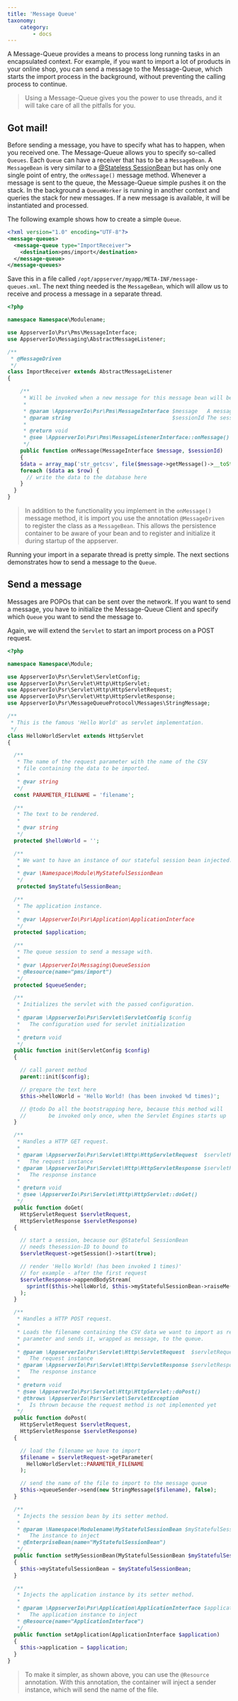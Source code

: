 ```yaml
---
title: 'Message Queue'
taxonomy:
    category:
        - docs
---
```


A Message-Queue provides a means to process long running tasks in an encapsulated context.
For example, if you want to import a lot of products in your online shop, you can send a
message to the Message-Queue, which starts the import process in the background, without
preventing the calling process to continue.

> Using a Message-Queue gives you the power to use threads, and it will take care of all the pitfalls for you.

## Got mail!

Before sending a message, you have to specify what has to happen, when you received one. The
Message-Queue allows you to specify so-called `Queues`. Each `Queue` can have a receiver that
has to be a `MessageBean`. A `MessageBean` is very similar to a [@Stateless SessionBean](#@stateless-session-bean)
but has only one single point of entry, the `onMessage()` message method. Whenever a message
is sent to the queue, the Message-Queue simple pushes it on the stack. In the background a
`QueueWorker` is running in another context and queries the stack for new messages. If a new
message is available, it will be instantiated and processed.

The following example shows how to create a simple `Queue`.

```xml
<?xml version="1.0" encoding="UTF-8"?>
<message-queues>
  <message-queue type="ImportReceiver">
    <destination>pms/import</destination>
  </message-queue>
</message-queues>
```

Save this in a file called `/opt/appserver/myapp/META-INF/message-queues.xml`. The next thing
needed is the `MessageBean`, which will allow us to receive and process a message in a separate thread.

```php
<?php

namespace Namespace\Modulename;

use AppserverIo\Psr\Pms\MessageInterface;
use AppserverIo\Messaging\AbstractMessageListener;

/**
 * @MessageDriven
 */
class ImportReceiver extends AbstractMessageListener
{

    /**
     * Will be invoked when a new message for this message bean will be available.
     *
     * @param \AppserverIo\Psr\Pms\MessageInterface $message   A message this message bean is listen for
     * @param string                                $sessionId The session ID
     *
     * @return void
     * @see \AppserverIo\Psr\Pms\MessageListenerInterface::onMessage()
     */
    public function onMessage(MessageInterface $message, $sessionId)
    {
    $data = array_map('str_getcsv', file($message->getMessage()->__toString()));
    foreach ($data as $row) {
      // write the data to the database here
    }
  }
}
```

> In addition to the functionality you implement in the `onMessage()` message method, it is import you use the annotation `@MessageDriven` to register the class as a `MessageBean`. This allows the persistence container to be aware of your bean and to register and initialize it during startup of the appserver.

Running your import in a separate thread is pretty simple. The next sections demonstrates how to send a message to the `Queue`.

## Send a message

Messages are POPOs that can be sent over the network. If you want to send a message, you have
to initialize the Message-Queue Client and specify which `Queue` you want to send the message to.

Again, we will extend the `Servlet` to start an import process on a POST request.

```php
<?php

namespace Namespace\Module;

use AppserverIo\Psr\Servlet\ServletConfig;
use AppserverIo\Psr\Servlet\Http\HttpServlet;
use AppserverIo\Psr\Servlet\Http\HttpServletRequest;
use AppserverIo\Psr\Servlet\Http\HttpServletResponse;
use AppserverIo\Psr\MessageQueueProtocol\Messages\StringMessage;

/**
 * This is the famous 'Hello World' as servlet implementation.
 */
class HelloWorldServlet extends HttpServlet
{

  /**
   * The name of the request parameter with the name of the CSV
   * file containing the data to be imported.
   *
   * @var string
   */
  const PARAMETER_FILENAME = 'filename';

  /**
   * The text to be rendered.
   *
   * @var string
   */
  protected $helloWorld = '';

  /**
   * We want to have an instance of our stateful session bean injected.
   *
   * @var \Namespace\Module\MyStatefulSessionBean
   */
   protected $myStatefulSessionBean;

  /**
   * The application instance.
   *
   * @var \AppserverIo\Psr\Application\ApplicationInterface
   */
  protected $application;

  /**
   * The queue session to send a message with.
   *
   * @var \AppserverIo\Messaging\QueueSession
   * @Resource(name="pms/import")
   */
  protected $queueSender;

  /**
   * Initializes the servlet with the passed configuration.
   *
   * @param \AppserverIo\Psr\Servlet\ServletConfig $config
   *   The configuration used for servlet initialization
   *
   * @return void
   */
  public function init(ServletConfig $config)
  {

    // call parent method
    parent::init($config);

    // prepare the text here
    $this->helloWorld = 'Hello World! (has been invoked %d times)';

    // @todo Do all the bootstrapping here, because this method will
    //       be invoked only once, when the Servlet Engines starts up
  }

  /**
   * Handles a HTTP GET request.
   *
   * @param \AppserverIo\Psr\Servlet\Http\HttpServletRequest  $servletRequest  
   *   The request instance
   * @param \AppserverIo\Psr\Servlet\Http\HttpServletResponse $servletResponse
   *   The response instance
   *
   * @return void
   * @see \AppserverIo\Psr\Servlet\Http\HttpServlet::doGet()
   */
  public function doGet(
    HttpServletRequest $servletRequest,
    HttpServletResponse $servletResponse)
  {

    // start a session, because our @Stateful SessionBean
    // needs thesession-ID to bound to
    $servletRequest->getSession()->start(true);

    // render 'Hello World! (has been invoked 1 times)'
    // for example - after the first request
    $servletResponse->appendBodyStream(
      sprintf($this->helloWorld, $this->myStatefulSessionBean->raiseMe())
    );
  }

  /**
   * Handles a HTTP POST request.
   *
   * Loads the filename containing the CSV data we want to import as request
   * parameter and sends it, wrapped as message, to the queue.
   *
   * @param \AppserverIo\Psr\Servlet\Http\ServletRequest  $servletRequest
   *   The request instance
   * @param \AppserverIo\Psr\Servlet\Http\ServletResponse $servletResponse
   *   The response instance
   *
   * @return void
   * @see \AppserverIo\Psr\Servlet\Http\HttpServlet::doPost()
   * @throws \AppserverIo\Psr\Servlet\ServletException
   *   Is thrown because the request method is not implemented yet
   */
  public function doPost(
    HttpServletRequest $servletRequest,
    HttpServletResponse $servletResponse)
  {

    // load the filename we have to import
    $filename = $servletRequest->getParameter(
      HelloWorldServlet::PARAMETER_FILENAME
    );

    // send the name of the file to import to the message queue
    $this->queueSender->send(new StringMessage($filename), false);
  }

  /**
   * Injects the session bean by its setter method.
   *
   * @param \Namespace\Modulename\MyStatefulSessionBean $myStatefulSessionBean
   *   The instance to inject
   * @EnterpriseBean(name="MyStatefulSessionBean")
   */
  public function setMySessionBean(MyStatefulSessionBean $myStatefulSessionBean)
  {
    $this->myStatefulSessionBean = $myStatefulSessionBean;
  }

  /**
   * Injects the application instance by its setter method.
   *
   * @param \AppserverIo\Psr\Application\ApplicationInterface $application
   *   The application instance to inject
   * @Resource(name="ApplicationInterface")
   */
  public function setApplication(ApplicationInterface $application)
  {
    $this->application = $application;
  }
}
```

> To make it simpler, as shown above, you can use the `@Resource` annotation. With this annotation, the container will inject a sender
> instance, which will send the name of the file.